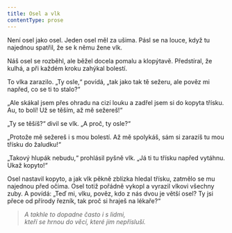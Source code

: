 ```yaml
---
title: Osel a vlk
contentType: prose
---
```


<section>

Není osel jako osel. Jeden osel měl za ušima. Pásl se na louce, když tu najednou spatřil, že se k němu žene vlk.

Náš osel se rozběhl, ale běžel docela pomalu a klopýtavě. Před­stíral, že kulhá, a při každém kroku zahýkal bolestí.

To vlka zarazilo. „Ty osle,“ povídá, „tak jako tak tě sežeru, ale pověz mi napřed, co se ti to stalo?“

„Ale skákal jsem přes ohradu na cizí louku a zadřel jsem si do kopyta třísku. Au, to bolí! Už se těším, až mě sežereš!“

„Ty se těšíš?“ divil se vlk. „A proč, ty osle?“

„Protože mě sežereš i s mou bolestí. Až mě spolykáš, sám si zarazíš tu mou třísku do žaludku!“

„Takový hlupák nebudu,“ prohlásil pyšně vlk. „Já ti tu třísku napřed vytáhnu. Ukaž kopyto!“

Osel nastavil kopyto, a jak vlk pěkně zblízka hledal třísku, zatmělo se mu najednou před očima. Osel totiž pořádně vykopl a vyrazil vlkovi všechny zuby. A povídá: „Teď mi, vlku, pověz, kdo z nás dvou je větší osel? Ty jsi přece od přírody řezník, tak proč si hraješ na lékaře?“

</section>

<section>

> _A takhle to dopadne často i s lidmi,  
> kteří se hrnou do věcí, které jim nepřísluší._

</section>
